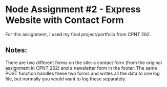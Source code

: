 # Node Assignment #2 - Express Website with Contact Form

For this assignment, I used my final project/portfolio from CPNT 262.

## Notes:
There are two different forms on the site: a contact form (from the original assignment in CPNT 262) and a newsletter form in the footer. The same POST function handles these two forms and writes all the data to one log file, but normally you would want to log these separately. 
